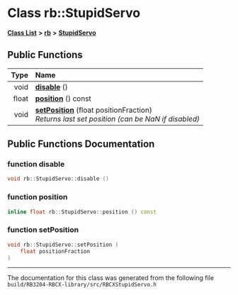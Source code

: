 
# Class rb::StupidServo


[**Class List**](annotated.md) **>** [**rb**](namespacerb.md) **>** [**StupidServo**](classrb_1_1StupidServo.md)




















## Public Functions

| Type | Name |
| ---: | :--- |
|  void | [**disable**](classrb_1_1StupidServo.md#function-disable) () <br> |
|  float | [**position**](classrb_1_1StupidServo.md#function-position) () const<br> |
|  void | [**setPosition**](classrb_1_1StupidServo.md#function-setposition) (float positionFraction) <br>_Returns last set position (can be NaN if disabled)_  |








## Public Functions Documentation


### function disable 


```cpp
void rb::StupidServo::disable () 
```



### function position 


```cpp
inline float rb::StupidServo::position () const
```



### function setPosition 


```cpp
void rb::StupidServo::setPosition (
    float positionFraction
) 
```



------------------------------
The documentation for this class was generated from the following file `build/RB3204-RBCX-library/src/RBCXStupidServo.h`